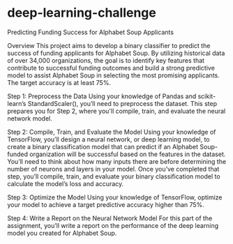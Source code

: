 # deep-learning-challenge

Predicting Funding Success for Alphabet Soup Applicants

Overview
This project aims to develop a binary classifier to predict the success of funding applicants for Alphabet Soup. By utilizing historical data of over 34,000 organizations, the goal is to identify key features that contribute to successful funding outcomes and build a strong predictive model to assist Alphabet Soup in selecting the most promising applicants. The target accuracy is at least 75%.

Step 1: Preprocess the Data
Using your knowledge of Pandas and scikit-learn’s StandardScaler(), you’ll need to preprocess the dataset. This step prepares you for Step 2, where you'll compile, train, and evaluate the neural network model.

Step 2: Compile, Train, and Evaluate the Model
Using your knowledge of TensorFlow, you’ll design a neural network, or deep learning model, to create a binary classification model that can predict if an Alphabet Soup-funded organization will be successful based on the features in the dataset. You’ll need to think about how many inputs there are before determining the number of neurons and layers in your model. Once you’ve completed that step, you’ll compile, train, and evaluate your binary classification model to calculate the model’s loss and accuracy.

Step 3: Optimize the Model
Using your knowledge of TensorFlow, optimize your model to achieve a target predictive accuracy higher than 75%.

Step 4: Write a Report on the Neural Network Model
For this part of the assignment, you’ll write a report on the performance of the deep learning model you created for Alphabet Soup.
